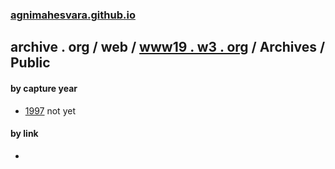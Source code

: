 ### [agnimahesvara.github.io](agnimahesvara.github.io)

## archive . org / web / [www19 . w3 . org](../../) / Archives / Public

#### by capture year
* [1997](0519970000000000*/) not yet

#### by link
* []()
